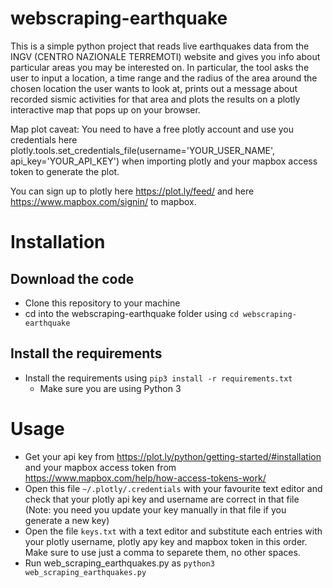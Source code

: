 # webscraping-earthquake
This is a simple python project that reads live earthquakes data from the INGV (CENTRO NAZIONALE TERREMOTI) website and gives you info about particular areas you may be interested on.
In particular, the tool asks the user to input a location, a time range and the radius of the area around the chosen location the user wants to look at, prints out a message about recorded sismic activities for that area and plots the results on a plotly interactive map that pops up on your browser.

Map plot caveat:
You need to have a free plotly account and use you credentials here 
plotly.tools.set_credentials_file(username='YOUR_USER_NAME', api_key='YOUR_API_KEY') when importing plotly and your mapbox access token to generate the plot.

You can sign up to plotly here https://plot.ly/feed/ and here https://www.mapbox.com/signin/ to mapbox.

# Installation #
## Download the code
* Clone this repository to your machine
* cd into the webscraping-earthquake folder using `cd webscraping-earthquake`

## Install the requirements ##
* Install the requirements using `pip3 install -r requirements.txt`
  * Make sure you are using Python 3
  
# Usage #
* Get your api key from https://plot.ly/python/getting-started/#installation  and your mapbox access token from https://www.mapbox.com/help/how-access-tokens-work/
* Open this file `~/.plotly/.credentials` with your favourite text editor and check that your plotly api key and username are correct in that file (Note: you need you update your key manually in that file if you generate a new key)
* Open the file `keys.txt` with a text editor and substitute each entries with your plotly username, plotly apy key and mapbox token in this order. Make sure to use just a comma to separete them, no other spaces.
* Run web_scraping_earthquakes.py as `python3 web_scraping_earthquakes.py`

